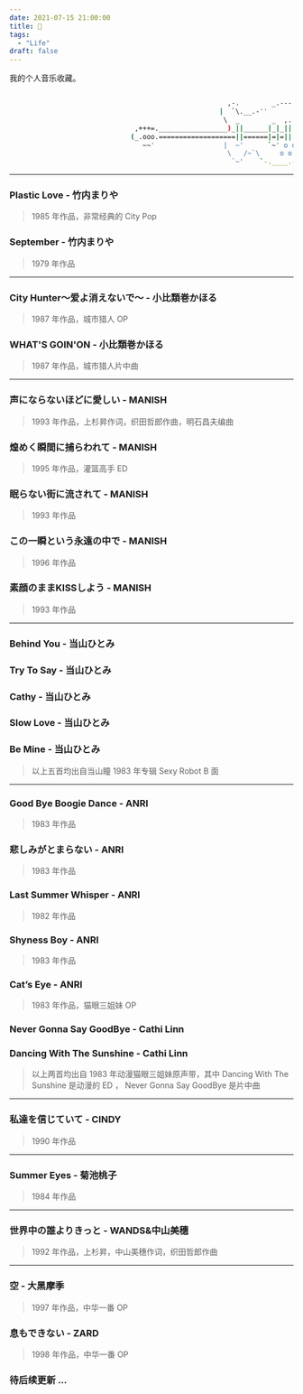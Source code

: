 ```yaml
---
date: 2021-07-15 21:00:00
title: 🎹
tags:
  - "Life"
draft: false
---
```


我的个人音乐收藏。

<!--more-->

``` bash

                                                      ,-.        _.---._
                                                    |  `\.__.-''       `.
                                                     \  _        _  ,.   \
                               ,+++=._________________)_||______|_|_||    |
                              (_.ooo.===================||======|=|=||    |
                                 ~~'                 |  ~'      `~' o o  /
                                                      \   /~`\     o o  /
                                                       `~'    `-.____.-' 

```

---

### Plastic Love - 竹内まりや

> 1985 年作品，非常经典的 City Pop

### September - 竹内まりや

> 1979 年作品

---

### City Hunter～爱よ消えないで～ - 小比類巻かほる

> 1987 年作品，城市猎人 OP

### WHAT'S GOIN'ON - 小比類巻かほる

> 1987 年作品，城市猎人片中曲

---

### 声にならないほどに愛しい - MANISH

> 1993 年作品，上杉昇作词，织田哲郎作曲，明石昌夫编曲

### 煌めく瞬間に捕らわれて - MANISH

> 1995 年作品，灌篮高手 ED 

### 眠らない街に流されて - MANISH

> 1993 年作品

### この一瞬という永遠の中で - MANISH

> 1996 年作品

### 素顔のままKISSしよう - MANISH 

> 1993 年作品

---
 
### Behind You - 当山ひとみ

### Try To Say - 当山ひとみ

### Cathy - 当山ひとみ

### Slow Love - 当山ひとみ

### Be Mine - 当山ひとみ

> 以上五首均出自当山瞳 1983 年专辑 Sexy Robot B 面    

---

### Good Bye Boogie Dance - ANRI

> 1983 年作品

### 悲しみがとまらない - ANRI

> 1983 年作品

### Last Summer Whisper - ANRI

> 1982 年作品

### Shyness Boy - ANRI

> 1983 年作品

### Cat’s Eye - ANRI

> 1983 年作品，猫眼三姐妹 OP 

### Never Gonna Say GoodBye - Cathi Linn

### Dancing With The Sunshine - Cathi Linn

> 以上两首均出自 1983 年动漫猫眼三姐妹原声带，其中 Dancing With The Sunshine 是动漫的 ED ， Never Gonna Say GoodBye 是片中曲

---

### 私達を信じていて - CINDY

> 1990 年作品

---

### Summer Eyes - 菊池桃子

> 1984 年作品

---

### 世界中の誰よりきっと - WANDS&中山美穗

> 1992 年作品，上杉昇，中山美穗作词，织田哲郎作曲

---

### 空 - 大黑摩季

> 1997 年作品，中华一番 OP

### 息もできない - ZARD

> 1998 年作品，中华一番 OP 

### 待后续更新 ...
